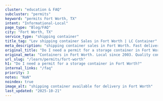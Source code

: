 ```yaml
---
cluster: "education & FAQ"
subcluster: "permits"
keyword: "permits Fort Worth, TX"
intent: "Informational-Local"
page_type: "Blog/FAQ"
city: "Fort Worth, TX"
service_type: "shipping container"
title_tag: "Lev shipping container Sales in Fort Worth | LC Container"
meta_description: "shipping container sales in Fort Worth. Fast delivery, competitive pricing. Serving permits area. Quote ID: 8CG. Call (214) 524-4168 for your free quote today."
original_title: "Do I need a permit for a storage container in Fort Worth? | LC Container"
original_meta: "Containers in Fort Worth. Local since 2003. Quality containers. Fast delivery. Get your free quote — call (214) 524-4168 today. LC Container — your trusted D..."
url_slug: "/learn/permits/fort-worth"
h1: "Do I need a permit for a storage container in Fort Worth?"
internal_links: "/faq"
priority: 3
notes: "NaN"
noindex: true
image_alt: "shipping container available for delivery in Fort Worth"
last_updated: "2025-10-21"
---
```


<!-- TODO: Add unique city/inventory copy, images, and internal links here. -->
